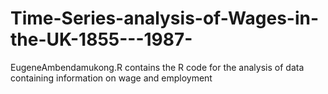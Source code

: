 # Time-Series-analysis-of-Wages-in-the-UK-1855---1987-
EugeneAmbendamukong.R contains the R code for the analysis of data containing information on wage and employment
